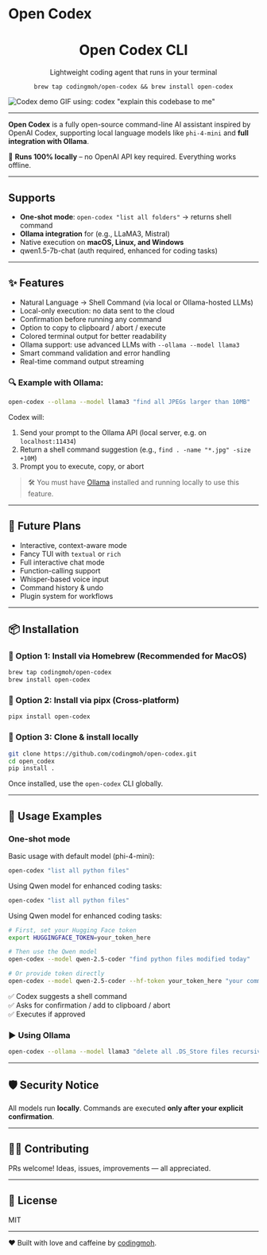# Open Codex

<h1 align="center">Open Codex CLI</h1>
<p align="center">Lightweight coding agent that runs in your terminal</p>
<p align="center"><code>brew tap codingmoh/open-codex && brew install open-codex</code></p>

![Codex demo GIF using: codex "explain this codebase to me"](./.github/demo.gif)

---

**Open Codex** is a fully open-source command-line AI assistant inspired by OpenAI Codex, supporting local language models like `phi-4-mini` and **full integration with Ollama**.

🧠 **Runs 100% locally** – no OpenAI API key required. Everything works offline.

---

## Supports

* **One-shot mode**: `open-codex "list all folders"` -> returns shell command
* **Ollama integration** for (e.g., LLaMA3, Mistral)
* Native execution on **macOS, Linux, and Windows**
* qwen1.5-7b-chat (auth required, enhanced for coding tasks)

---
## ✨ Features

- Natural Language → Shell Command (via local or Ollama-hosted LLMs)
- Local-only execution: no data sent to the cloud
- Confirmation before running any command
- Option to copy to clipboard / abort / execute
- Colored terminal output for better readability
- Ollama support: use advanced LLMs with `--ollama --model llama3`
- Smart command validation and error handling
- Real-time command output streaming

### 🔍 Example with Ollama:

```bash
open-codex --ollama --model llama3 "find all JPEGs larger than 10MB"
```

Codex will:

1. Send your prompt to the Ollama API (local server, e.g. on `localhost:11434`)
2. Return a shell command suggestion (e.g., `find . -name "*.jpg" -size +10M`)
3. Prompt you to execute, copy, or abort

> 🛠️ You must have [Ollama](https://ollama.com) installed and running locally to use this feature.

---

## 🧱 Future Plans

- Interactive, context-aware mode
- Fancy TUI with `textual` or `rich`
- Full interactive chat mode
- Function-calling support
- Whisper-based voice input
- Command history & undo
- Plugin system for workflows

---

## 📦 Installation


### 🔹 Option 1: Install via Homebrew (Recommended for MacOS)

```bash
brew tap codingmoh/open-codex
brew install open-codex
```


### 🔹 Option 2: Install via pipx (Cross-platform)

```bash
pipx install open-codex
```

### 🔹 Option 3: Clone & install locally

```bash
git clone https://github.com/codingmoh/open-codex.git
cd open_codex
pip install .
```

Once installed, use the `open-codex` CLI globally.

---

## 🚀 Usage Examples

### One-shot mode

Basic usage with default model (phi-4-mini):
```bash
open-codex "list all python files"
```

Using Qwen model for enhanced coding tasks:
```bash
open-codex "list all python files"
```

Using Qwen model for enhanced coding tasks:
```bash
# First, set your Hugging Face token
export HUGGINGFACE_TOKEN=your_token_here

# Then use the Qwen model
open-codex --model qwen-2.5-coder "find python files modified today"

# Or provide token directly
open-codex --model qwen-2.5-coder --hf-token your_token_here "your command"
```
✅ Codex suggests a shell command  
✅ Asks for confirmation / add to clipboard / abort  
✅ Executes if approved

### ▶️ Using Ollama

```bash
open-codex --ollama --model llama3 "delete all .DS_Store files recursively"
```

---

## 🛡️ Security Notice

All models run **locally**. Commands are executed **only after your explicit confirmation**.

---

## 🧑‍💻 Contributing

PRs welcome! Ideas, issues, improvements — all appreciated.

---

## 📝 License

MIT

---

❤️ Built with love and caffeine by [codingmoh](https://github.com/codingmoh).
